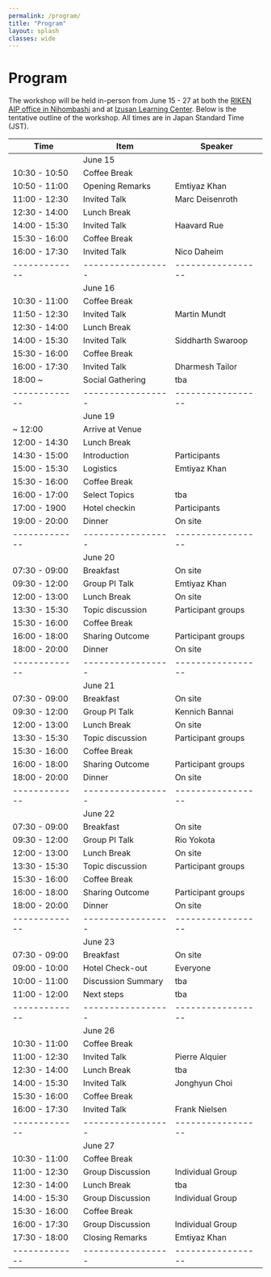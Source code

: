 ```yaml
---
permalink: /program/
title: "Program"
layout: splash
classes: wide
---
```


# Program

The workshop will be held in-person from June 15 - 27 at both the <a href= "https://aip.riken.jp/access/">RIKEN AIP office in Nihombashi</a> and at <a href= "https://izusan.zen-hd.co.jp/access/">Izusan Learning Center</a>. 
Below is the tentative outline of the workshop. All times are in Japan Standard Time (JST).

| Time          | Item               | Speaker            |
|---------------|--------------------|--------------------|
|               | June 15            |                    |
| 10:30 - 10:50 | Coffee Break       |                    |
| 10:50 - 11:00 | Opening Remarks    | Emtiyaz Khan       |
| 11:00 - 12:30 | Invited Talk       | Marc Deisenroth    |
| 12:30 - 14:00 | Lunch Break        |                    | 
| 14:00 - 15:30 | Invited Talk       | Haavard Rue        |
| 15:30 - 16:00 | Coffee Break       |                    |
| 16:00 - 17:30 | Invited Talk       | Nico Daheim        |
| ------------- | -----------------  | -----------------  |
|               | June 16            |                    |
| 10:30 - 11:00 | Coffee Break       |                    |
| 11:50 - 12:30 | Invited Talk       | Martin Mundt       |
| 12:30 - 14:00 | Lunch Break        |                    |
| 14:00 - 15:30 | Invited Talk       | Siddharth Swaroop  | 
| 15:30 - 16:00 | Coffee Break       |                    |
| 16:00 - 17:30 | Invited Talk       | Dharmesh Tailor    |
| 18:00 ~       | Social Gathering   | tba                |
| ------------- | -----------------  | -----------------  |
|               | June 19            |                    |
| ~ 12:00       | Arrive at Venue    |                    |
| 12:00 - 14:30 | Lunch Break        |                    |
| 14:30 - 15:00 | Introduction       | Participants       |
| 15:00 - 15:30 | Logistics          | Emtiyaz Khan       | 
| 15:30 - 16:00 | Coffee Break       |                    |
| 16:00 - 17:00 | Select Topics      | tba                |
| 17:00 - 1900  | Hotel checkin      | Participants       |
| 19:00 - 20:00 | Dinner             | On site            |
| ------------- | -----------------  | -----------------  |
|               | June 20            |                    |
| 07:30 - 09:00 | Breakfast          | On site            |
| 09:30 - 12:00 | Group PI Talk      | Emtiyaz Khan       |
| 12:00 - 13:00 | Lunch Break        | On site            |
| 13:30 - 15:30 | Topic discussion   | Participant groups | 
| 15:30 - 16:00 | Coffee Break       |                    |
| 16:00 - 18:00 | Sharing Outcome    | Participant groups |
| 18:00 - 20:00 | Dinner             | On site            |
| ------------- | -----------------  | -----------------  |
|               | June 21            |                    |
| 07:30 - 09:00 | Breakfast          | On site            |
| 09:30 - 12:00 | Group PI Talk      | Kennich Bannai     |
| 12:00 - 13:00 | Lunch Break        | On site            |
| 13:30 - 15:30 | Topic discussion   | Participant groups | 
| 15:30 - 16:00 | Coffee Break       |                    |
| 16:00 - 18:00 | Sharing Outcome    | Participant groups |
| 18:00 - 20:00 | Dinner             | On site            |
| ------------- | -----------------  | -----------------  |
|               | June 22            |                    |
| 07:30 - 09:00 | Breakfast          | On site            |
| 09:30 - 12:00 | Group PI Talk      | Rio Yokota         |
| 12:00 - 13:00 | Lunch Break        | On site            |
| 13:30 - 15:30 | Topic discussion   | Participant groups | 
| 15:30 - 16:00 | Coffee Break       |                    |
| 16:00 - 18:00 | Sharing Outcome    | Participant groups |
| 18:00 - 20:00 | Dinner             | On site            |
| ------------- | -----------------  | -----------------  |
|               | June 23            |                    |
| 07:30 - 09:00 | Breakfast          | On site            |
| 09:00 - 10:00 | Hotel Check-out    | Everyone           |
| 10:00 - 11:00 | Discussion Summary | tba                |
| 11:00 - 12:00 | Next steps         | tba                |
| ------------- | -----------------  | -----------------  |
|               | June 26            |                    |
| 10:30 - 11:00 | Coffee Break       |                    |
| 11:00 - 12:30 | Invited Talk       | Pierre Alquier     |
| 12:30 - 14:00 | Lunch Break        | tba                |
| 14:00 - 15:30 | Invited Talk       | Jonghyun Choi      |
| 15:30 - 16:00 | Coffee Break       |                    |
| 16:00 - 17:30 | Invited Talk       | Frank Nielsen      |
| ------------- | -----------------  | -----------------  |
|               | June 27            |                    |
| 10:30 - 11:00 | Coffee Break       |                    |
| 11:00 - 12:30 | Group Discussion   | Individual Group   |
| 12:30 - 14:00 | Lunch Break        | tba                |
| 14:00 - 15:30 | Group Discussion   | Individual Group   |
| 15:30 - 16:00 | Coffee Break       |                    |
| 16:00 - 17:30 | Group Discussion   | Individual Group   |
| 17:30 - 18:00 | Closing Remarks    | Emtiyaz Khan       |
| ------------- | -----------------  | -----------------  |
